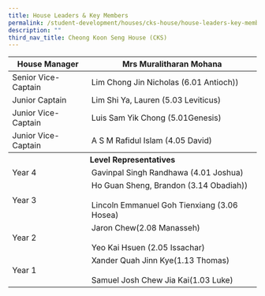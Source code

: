 ```yaml
---
title: House Leaders & Key Members
permalink: /student-development/houses/cks-house/house-leaders-key-members/
description: ""
third_nav_title: Cheong Koon Seng House (CKS)
---
```

<table>
<thead>
  <tr>
    <th>House Manager</th>
    <th>Mrs Muralitharan Mohana</th>
  </tr>
</thead>
<tbody>
  <tr>
    <td>Senior Vice-Captain</td>
    <td>Lim Chong Jin Nicholas (6.01 Antioch))</td>
  </tr>
  <tr>
    <td>Junior Captain</td>
    <td>Lim Shi Ya, Lauren (5.03 Leviticus)</td>
  </tr>
  <tr>
    <td>Junior Vice-Captain</td>
    <td>Luis Sam Yik Chong (5.01Genesis)</td>
  </tr>
  <tr>
    <td>Junior Vice-Captain</td>
    <td>A S M Rafidul Islam (4.05 David)</td>
  </tr>
  <tr>
    <th colspan="2">Level Representatives</th>
  </tr>
  <tr>
    <td>Year 4</td>
    <td>Gavinpal Singh Randhawa (4.01 Joshua)</td>
  </tr>
  <tr>
    <td>Year 3</td>
    <td>Ho Guan Sheng, Brandon (3.14 Obadiah))<br><br>Lincoln Emmanuel Goh Tienxiang (3.06 Hosea)</td>
  </tr>
  <tr>
    <td>Year 2</td>
    <td>Jaron Chew(2.08 Manasseh)<br><br>Yeo Kai Hsuen (2.05 Issachar)</td>
  </tr>
  <tr>
    <td>Year 1</td>
    <td>Xander Quah Jinn Kye(1.13 Thomas)<br><br>Samuel Josh Chew Jia Kai(1.03 Luke)</td>
  </tr>
</tbody>
</table>